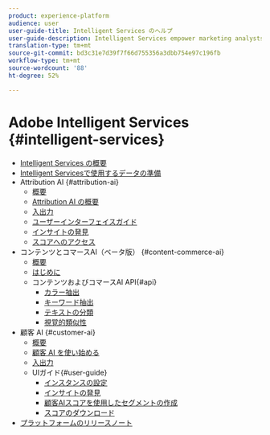 ```yaml
---
product: experience-platform
audience: user
user-guide-title: Intelligent Services のヘルプ
user-guide-description: Intelligent Services empower marketing analysts and practitioners to leverage the power of artificial intelligence and machine learning in customer experience use cases. This allows for marketing analysts to set up predictions specific to a company's needs using business-level configurations without the need for data science expertise. Additionally, marketing practitioners can activate predictions in Adobe Experience Cloud, Adobe Experience Platform, and third-party applications.
translation-type: tm+mt
source-git-commit: bd3c31e7d39f7f66d755356a3dbb754e97c196fb
workflow-type: tm+mt
source-wordcount: '88'
ht-degree: 52%

---
```



# Adobe Intelligent Services {#intelligent-services}

* [Intelligent Services の概要](home.md)
* [Intelligent Servicesで使用するデータの準備](data-preparation.md)
* Attribution AI {#attribution-ai}
   * [概要](attribution-ai/overview.md)
   * [Attribution AI の概要](attribution-ai/getting-started.md)
   * [入出力](attribution-ai/input-output.md)
   * [ユーザーインターフェイスガイド](attribution-ai/user-guide.md)
   * [インサイトの発見](attribution-ai/discover-insights.md)
   * [スコアへのアクセス](attribution-ai/download-scores.md)
* コンテンツとコマースAI（ベータ版） {#content-commerce-ai}
   * [概要](content-commerce-ai/overview.md)
   * [はじめに](content-commerce-ai/getting-started.md)
   * コンテンツおよびコマースAI API{#api}
      * [カラー抽出](content-commerce-ai/api/color-extraction.md)
      * [キーワード抽出](content-commerce-ai/api/keyword-extraction.md)
      * [テキストの分類](content-commerce-ai/api/text-classification.md)
      * [視覚的類似性](content-commerce-ai/api/visual-similarity.md)
* 顧客 AI {#customer-ai}
   * [概要](customer-ai/overview.md)
   * [顧客 AI を使い始める](customer-ai/getting-started.md)
   * [入出力](customer-ai/input-output.md)
   * UIガイド{#user-guide}
      * [インスタンスの設定](customer-ai/user-guide/configure.md)
      * [インサイトの発見](customer-ai/user-guide/discover-insights.md)
      * [顧客AIスコアを使用したセグメントの作成](customer-ai/user-guide/create-segment.md)
      * [スコアのダウンロード](customer-ai/user-guide/download-scores.md)
* [プラットフォームのリリースノート](https://docs.adobe.com/content/help/ja-JP/experience-platform/release-notes/latest.html)
